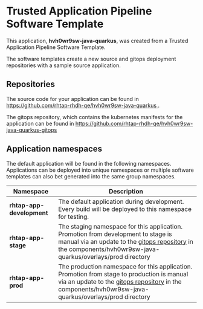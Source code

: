 # Trusted Application Pipeline Software Template

This application, **hvh0wr9sw-java-quarkus**, was created from a Trusted Application Pipeline Software Template.

The software templates create a new source and gitops deployment repositories with a sample source application. 

## Repositories

The source code for your application can be found in [https://github.com/rhtap-rhdh-qe/hvh0wr9sw-java-quarkus ](https://github.com/rhtap-rhdh-qe/hvh0wr9sw-java-quarkus ).
 
The gitops repository, which contains the kubernetes manifests for the application can be found in 
[https://github.com/rhtap-rhdh-qe/hvh0wr9sw-java-quarkus-gitops ](https://github.com/rhtap-rhdh-qe/hvh0wr9sw-java-quarkus-gitops ) 

## Application namespaces 

The default application will be found in the following namespaces. Applications can be deployed into unique namespaces or multiple software templates can also bet generated into the same group namespaces.  

|  Namespace   |  Description   |  
| -------- | -------- |   
| **rhtap-app-development** | The default application during development. Every build will be deployed to this namespace for testing. | 
| **rhtap-app-stage** | The staging namespace for this application. Promotion from development to stage is manual via an update to the [gitops repository](https://github.com/rhtap-rhdh-qe/hvh0wr9sw-java-quarkus-gitops ) in the components/hvh0wr9sw-java-quarkus/overlays/prod directory |  
| **rhtap-app-prod** | The production namespace for this application. Promotion from stage to production is manual via an update to the [gitops repository](https://github.com/rhtap-rhdh-qe/hvh0wr9sw-java-quarkus-gitops ) in the components/hvh0wr9sw-java-quarkus/overlays/prod directory | 
